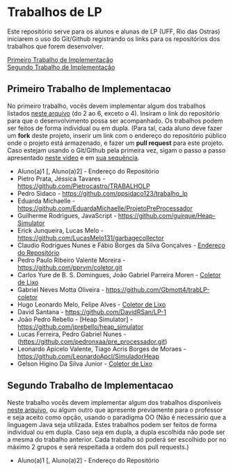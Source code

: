 # Trabalhos de LP

Este repositório serve para os alunos e alunas de LP (UFF, Rio das Ostras) iniciarem o uso do Git/Github registrando os links para os repositórios dos trabalhos que forem desenvolver.

[Primeiro Trabalho de Implementação](#primeiro-trabalho-de-implementacao)\
[Segundo Trabalho de Implementação](#segundo-trabalho-de-implementacao)


## Primeiro Trabalho de Implementacao

No primeiro trabalho, vocês devem implementar algum dos trabalhos listados [neste arquivo](http://www2.ic.uff.br/~bazilio/cursos/lp/material/Trabalhos.pdf) (do 2 ao 6, exceto o 4). Insiram o link do repositório para que o desenvolvimento possa ser acompanhado. Os trabalhos podem ser feitos de forma individual ou em dupla.
(Para tal, cada aluno deve fazer um **fork** deste projeto, inserir um link com o endereço do repositório público onde o projeto está armazenado, e fazer um **pull request** para este projeto. Caso estejam usando o Git/Github pela primeira vez, sigam o passo a passo apresentado [neste vídeo](https://www.youtube.com/watch?v=RP5L4mAtxto) e em [sua sequência](https://www.youtube.com/watch?v=GrnAygK1zsA).

- Aluno(a)1 [, Aluno(a)2] - Endereço do Repositório
- Pietro Prata, Jéssica Tavares - https://github.com/Pietrocastro/TRABALHOLP
- Pedro Sidaco - https://github.com/ppsidaco123/trabalho_lp
- Eduarda Michaelle - https://github.com/EduardaMichaelle/ProjetoPreProcessador
- Guilherme Rodrigues, JavaScript - https://github.com/guirque/Heap-Simulator
- Erick Junqueira, Lucas Melo - https://github.com/LucasMelo131/garbagecollector
- Claudio Rodrigues Nunes e Fábio Borges da Silva Gonçalves - [Endereço do Repositório](https://github.com/Delt4-Dev/Coletor-de-Lixo)
- Pedro Paulo Ribeiro Valente Moreira - https://github.com/pprvm/coletor.git
- Carlos Yure de B. S. Domingues, João Gabriel Parreira Moren - [Coletor de Lixo](https://github.com/YureDomingues/Coletor-de-Lixo)
- Gabriel Neves Motta Oliveira - https://github.com/Gbmott4/trabLP-coletor
- Hugo Leonardo Melo, Felipe Alves - [Coletor de Lixo](https://github.com/DevHgL/Garbage_Collector) 
- David Santana - https://github.com/DavidRSan/LP-1
- João Pedro Rebello - [Heap Simulator] - https://github.com/jprebello/heap_simulator
- Lucas Ferreira, Pedro Gabriel Nunes - (https://github.com/pedronxaa/pre_processador.git)
- Leonardo Apicelo Valente, Tiago Acris Borges de Moraes - https://github.com/LeonardoApcl/SimuladorHeap
- Gelson Higino Da Silva Junior - [Coletor de Lixo](https://github.com/theghhz/trabalho_lp)

## Segundo Trabalho de Implementacao

Neste trabalho vocês devem implementar algum dos trabalhos disponíveis [neste arquivo](http://www2.ic.uff.br/~bazilio/cursos/lp/material/ListaExerciciosProgOO.pdf), ou algum outro que apresente previamente para o professor e seja aceito como opção, usando o paradigma OO (Não é necessário que a linguagem Java seja utilizada. Estes trabalhos podem ser feitos de forma individual ou em dupla. Caso seja em dupla, a dupla escolhida não pode ser a mesma do trabalho anterior. Cada trabalho só poderá ser escolhido por no máximo 2 grupos e será respeitada a ordem dos pull requests.)

- Aluno(a)1 [, Aluno(a)2] - Endereço do Repositório

